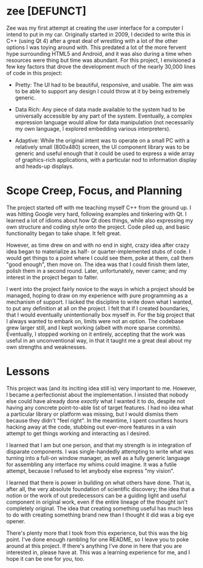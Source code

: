 zee [DEFUNCT]
=============

Zee was my first attempt at creating the user interface for a computer I intend to put in my car.  Originally started in 2009, I decided to write this in C++ (using Qt 4) after a great deal of wrestling with a lot of the other options I was toying around with.  This predated a lot of the more fervent hype surrounding HTML5 and Android, and it was also during a time when resources were thing but time was abundant.  For this project, I envisioned a few key factors that drove the development much of the nearly 30,000 lines of code in this project:

* Pretty: The UI had to be beautiful, responsive, and usable.  The aim was to be able to support any design I could throw at it by being extremely generic.

* Data Rich: Any piece of data made available to the system had to be universally accessible by any part of the system.  Eventually, a complex expression language would allow for data manipulation (not necessarily my own language, I explored embedding various interpreters).

* Adaptive: While the original intent was to operate on a small PC with a relatively small (800x480) screen, the UI component library was to be generic and useful enough that it could be used to express a wide array of graphics-rich applications, with a particular nod to information display and heads-up displays.

Scope Creep, Focus, and Planning
================================

The project started off with me teaching myself C++ from the ground up.  I was hitting Google very hard, following examples and tinkering with Qt.  I learned a lot of idioms about how Qt does things, while also expressing my own structure and coding style onto the project.  Code piled up, and basic functionality began to take shape.  It felt great.

However, as time drew on and with no end in sight, crazy idea after crazy idea began to materialize as half- or quarter-implemented stubs of code.  I would get things to a point where I could see them, poke at them, call them "good enough", then move on.  The idea was that I could finish them later, polish them in a second round.  Later, unfortunately, never came; and my interest in the project began to falter.

I went into the project fairly novice to the ways in which a project should be managed, hoping to draw on my experience with pure programming as a mechanism of support.  I lacked the discipline to write down what I wanted, to put any definition at all on the project.  I felt that if I created boundaries, that I would eventually unintentionally box myself in.  For the big project that I always wanted to embark on, limits were not an option.  The codebase grew larger still, and I kept working (albeit with more sparse commits).  Eventually, I stopped working on it entirely, accepting that the work was useful in an unconventional way, in that it taught me a great deal about my own strengths and weaknesses.

Lessons
=======

This project was (and its inciting idea still is) very important to me.  However, I became a perfectionist about the implementation.  I insisted that nobody else could have already done *exactly* what I wanted it to do, despite not having any concrete point-to-able list of target features.  I had no idea what a particular library or platform was missing, but I would dismiss them because they didn't "feel right".  In the meantime, I spent countless hours hacking away at the code, stubbing out ever-more features in a vain attempt to get things working and interacting as I desired.

I learned that I am but one person, and that my strength is in integration of disparate components.  I was single-handedly attempting to write what was turning into a full-on window manager, as well as a fully generic language for assembling any interface my whims could imagine.  It was a futile attempt, because I refused to let anybody else express "my vision".

I learned that there is power in building on what others have done.  That is, after all, the very absolute foundation of scientific discovery; the idea that a notion or the work of out predecessors can be a guiding light and useful component in original work, even if the entire lineage of the thought isn't completely original.  The idea that creating something useful has much less to do with creating something brand new than I thought it did was a big eye opener.

There's plenty more that I took from this experience, but this was the big point.  I've done enough rambling for one README, so I leave you to poke around at this project.  If there's anything I've done in here that you are interested in, please have at.  This was a learning experience for me, and I hope it can be one for you, too.




